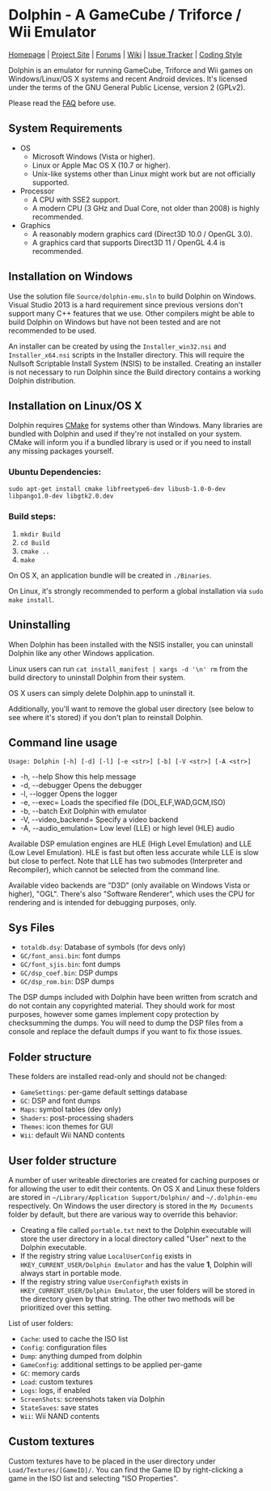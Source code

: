# Dolphin - A GameCube / Triforce / Wii Emulator

[Homepage](https://dolphin-emu.org/) | [Project Site](https://github.com/dolphin-emu/dolphin) | [Forums](https://forums.dolphin-emu.org/) | [Wiki](https://wiki.dolphin-emu.org/) | [Issue Tracker](https://code.google.com/p/dolphin-emu/issues/list) | [Coding Style](https://github.com/dolphin-emu/dolphin/blob/master/Contributing.md)

Dolphin is an emulator for running GameCube, Triforce and Wii games on
Windows/Linux/OS X systems and recent Android devices. It's licensed under
the terms of the GNU General Public License, version 2 (GPLv2).

Please read the [FAQ](http://dolphin-emu.org/docs/faq/) before use.

## System Requirements
* OS
    * Microsoft Windows (Vista or higher).
    * Linux or Apple Mac OS X (10.7 or higher).
    * Unix-like systems other than Linux might work but are not officially supported.
* Processor
    * A CPU with SSE2 support.
    * A modern CPU (3 GHz and Dual Core, not older than 2008) is highly recommended.
* Graphics
    * A reasonably modern graphics card (Direct3D 10.0 / OpenGL 3.0).
    * A graphics card that supports Direct3D 11 / OpenGL 4.4 is recommended.

## Installation on Windows
Use the solution file `Source/dolphin-emu.sln` to build Dolphin on Windows.
Visual Studio 2013 is a hard requirement since previous versions don't support
many C++ features that we use. Other compilers might be able to build Dolphin
on Windows but have not been tested and are not recommended to be used.

An installer can be created by using the `Installer_win32.nsi` and
`Installer_x64.nsi` scripts in the Installer directory. This will require the
Nullsoft Scriptable Install System (NSIS) to be installed. Creating an
installer is not necessary to run Dolphin since the Build directory contains
a working Dolphin distribution.

## Installation on Linux/OS X
Dolphin requires [CMake](http://www.cmake.org/) for systems other than Windows. Many libraries are
bundled with Dolphin and used if they're not installed on your system. CMake
will inform you if a bundled library is used or if you need to install any
missing packages yourself.

### Ubuntu Dependencies:
`sudo apt-get install cmake libfreetype6-dev libusb-1.0-0-dev libpango1.0-dev libgtk2.0.dev`

### Build steps:
1. `mkdir Build`
2. `cd Build`
3. `cmake ..`
4. `make`

On OS X, an application bundle will be created in `./Binaries`.

On Linux, it's strongly recommended to perform a global installation via `sudo make install`.

## Uninstalling
When Dolphin has been installed with the NSIS installer, you can uninstall
Dolphin like any other Windows application.

Linux users can run `cat install_manifest | xargs -d '\n' rm` from the build directory
to uninstall Dolphin from their system.

OS X users can simply delete Dolphin.app to uninstall it.

Additionally, you'll want to remove the global user directory (see below to
see where it's stored) if you don't plan to reinstall Dolphin.

## Command line usage
`Usage: Dolphin [-h] [-d] [-l] [-e <str>] [-b] [-V <str>] [-A <str>]`  

* -h, --help Show this help message  
* -d, --debugger Opens the debugger  
* -l, --logger Opens the logger  
* -e, --exec=<str> Loads the specified file (DOL,ELF,WAD,GCM,ISO)  
* -b, --batch Exit Dolphin with emulator  
* -V, --video_backend=<str> Specify a video backend  
* -A, --audio_emulation=<str> Low level (LLE) or high level (HLE) audio  

Available DSP emulation engines are HLE (High Level Emulation) and
LLE (Low Level Emulation). HLE is fast but often less accurate while LLE is
slow but close to perfect. Note that LLE has two submodes (Interpreter and
Recompiler), which cannot be selected from the command line.

Available video backends are "D3D" (only available on Windows Vista or higher),
"OGL". There's also "Software Renderer", which uses the CPU for rendering and
is intended for debugging purposes, only.

## Sys Files
* `totaldb.dsy`: Database of symbols (for devs only)
* `GC/font_ansi.bin`: font dumps
* `GC/font_sjis.bin`: font dumps
* `GC/dsp_coef.bin`: DSP dumps
* `GC/dsp_rom.bin`: DSP dumps

The DSP dumps included with Dolphin have been written from scratch and do not
contain any copyrighted material. They should work for most purposes, however
some games implement copy protection by checksumming the dumps. You will need
to dump the DSP files from a console and replace the default dumps if you want
to fix those issues.

## Folder structure
These folders are installed read-only and should not be changed:

* `GameSettings`: per-game default settings database
* `GC`: DSP and font dumps
* `Maps`: symbol tables (dev only)
* `Shaders`: post-processing shaders
* `Themes`: icon themes for GUI
* `Wii`: default Wii NAND contents

## User folder structure
A number of user writeable directories are created for caching purposes or for
allowing the user to edit their contents. On OS X and Linux these folders are
stored in `~/Library/Application Support/Dolphin/` and `~/.dolphin-emu`
respectively. On Windows the user directory is stored in the `My Documents`
folder by default, but there are various way to override this behavior:

* Creating a file called `portable.txt` next to the Dolphin executable will
  store the user directory in a local directory called "User" next to the
  Dolphin executable.
* If the registry string value `LocalUserConfig` exists in
  `HKEY_CURRENT_USER/Dolphin Emulator` and has the value **1**, Dolphin will
  always start in portable mode.
* If the registry string value `UserConfigPath` exists in
  `HKEY_CURRENT_USER/Dolphin Emulator`, the user folders will be stored in the
  directory given by that string. The other two methods will be prioritized
  over this setting.


List of user folders:

* `Cache`: used to cache the ISO list
* `Config`: configuration files
* `Dump`: anything dumped from dolphin
* `GameConfig`: additional settings to be applied per-game
* `GC`: memory cards
* `Load`: custom textures
* `Logs`: logs, if enabled
* `ScreenShots`: screenshots taken via Dolphin
* `StateSaves`: save states
* `Wii`: Wii NAND contents

## Custom textures
Custom textures have to be placed in the user directory under
`Load/Textures/[GameID]/`. You can find the Game ID by right-clicking a game
in the ISO list and selecting "ISO Properties".
